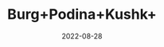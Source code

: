 ---
title: 'Burg+Podina+Kushk+'
date: '2022-08-28' 
metatag: '' 
inventory: '0' 
draft: false 
# meta description 
shortDescripton: ''
description: 'Herb'
longdescription: ''
featured: True
# product Price
price: '40.0'
# Product Short Description
shortDescription: ''
productID: '6FB2EEA1-BE26-ED11-9968-005056B3A416'
type: 'products'
category: 'Herb' 
thumnailproduct: 'https://aminsaddiquidawakhana.eralive.net/images/products/6FB2EEA1-BE26-ED11-9968-005056B3A4161.png' 
images:
  - image: 'images/products/6FB2EEA1-BE26-ED11-9968-005056B3A4161.png'  
Variants:
---